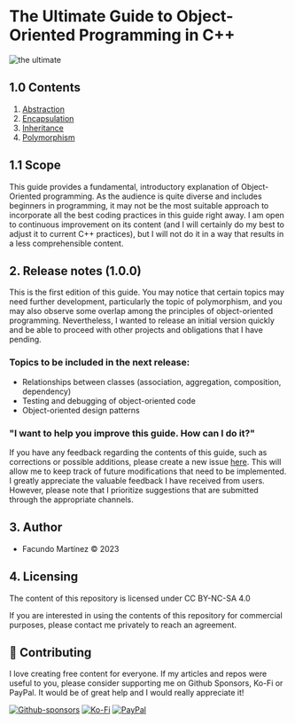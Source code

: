 # The Ultimate Guide to Object-Oriented Programming in C++

![the ultimate](https://github.com/fx-biocoder/oop-in-cpp/assets/90737264/24ecc3d3-f50d-411c-a182-d27cdf1794f2)


## 1.0 Contents

1. [Abstraction](https://github.com/fx-biocoder/oop-in-cpp/blob/main/01%20-%20Abstraction/README.md)
2. [Encapsulation](https://github.com/fx-biocoder/oop-in-cpp/tree/main/02%20-%20Encapsulation)
3. [Inheritance](https://github.com/fx-biocoder/oop-in-cpp/tree/main/03%20-%20Inheritance)
4. [Polymorphism](https://github.com/fx-biocoder/oop-in-cpp/tree/main/04%20-%20Polymorphism)

## 1.1 Scope

This guide provides a fundamental, introductory explanation of Object-Oriented programming. As the audience is quite diverse and includes beginners in programming, it may not be the most suitable approach to incorporate all the best coding practices in this guide right away. I am open to continuous improvement on its content (and I will certainly do my best to adjust it to current C++ practices), but I will not do it in a way that results in a less comprehensible content.

## 2. Release notes (1.0.0)

This is the first edition of this guide. You may notice that certain topics may need further development, particularly the topic of polymorphism, and you may also observe some overlap among the principles of object-oriented programming. Nevertheless, I wanted to release an initial version quickly and be able to proceed with other projects and obligations that I have pending.

### Topics to be included in the next release:

- Relationships between classes (association, aggregation, composition, dependency)
- Testing and debugging of object-oriented code
- Object-oriented design patterns

### "I want to help you improve this guide. How can I do it?"

If you have any feedback regarding the contents of this guide, such as corrections or possible additions, please create a new issue [here](https://github.com/fx-biocoder/oop-in-cpp/issues). This will allow me to keep track of future modifications that need to be implemented. I greatly appreciate the valuable feedback I have received from users. However, please note that I prioritize suggestions that are submitted through the appropriate channels.

## 3. Author

- Facundo Martínez © 2023

## 4. Licensing

The content of this repository is licensed under CC BY-NC-SA 4.0

If you are interested in using the contents of this repository for commercial purposes, please contact me privately to reach an agreement.

## 💙 Contributing

I love creating free content for everyone. If my articles and repos were useful to you, please consider supporting me on Github Sponsors, Ko-Fi or PayPal. It would be of great help and I would really appreciate it!

[![Github-sponsors](https://img.shields.io/badge/sponsor-30363D?style=for-the-badge&logo=GitHub-Sponsors&logoColor=#EA4AAA)](https://github.com/sponsors/fx-biocoder) [![Ko-Fi](https://img.shields.io/badge/Ko--fi-F16061?style=for-the-badge&logo=ko-fi&logoColor=white)](https://ko-fi.com/biocoder) [![PayPal](https://img.shields.io/badge/PayPal-00457C?style=for-the-badge&logo=paypal&logoColor=white)](https://paypal.me/facumartinez680)
